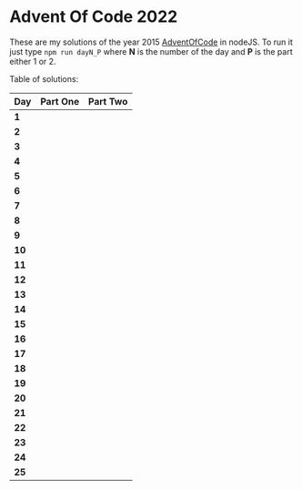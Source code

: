 # Advent Of Code 2022
These are my solutions of the year 2015 [AdventOfCode](https://adventofcode.com/2015) in nodeJS.
To run it just type `npm run dayN_P` where **N** is the number of the day and **P** is the part either 1 or 2.

Table of solutions:

| Day    | Part One | Part Two |
|--------|----------|----------|
| **1**  |          |          |
| **2**  |          |          |
| **3**  |          |          |
| **4**  |          |          |
| **5**  |          |          |
| **6**  |          |          |
| **7**  |          |          |
| **8**  |          |          |
| **9**  |          |          |
| **10** |          |          |
| **11** |          |          |
| **12** |          |          |
| **13** |          |          |
| **14** |          |          |
| **15** |          |          |
| **16** |          |          |
| **17** |          |          |
| **18** |          |          |
| **19** |          |          |
| **20** |          |          |
| **21** |          |          |
| **22** |          |          |
| **23** |          |          |
| **24** |          |          |
| **25** |          |          |
